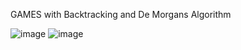 GAMES with Backtracking and De Morgans Algorithm

![image](https://github.com/greyCat07/blastfieldgame/assets/72859741/1490b148-4880-430a-92e2-71fe518ee9c6)
![image](https://github.com/greyCat07/blastfieldgame/assets/72859741/72dc551c-b09e-430d-b6af-4b72d15524c1)
